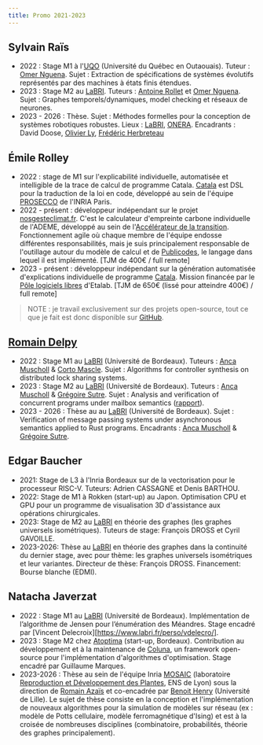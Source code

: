 ```yaml
---
title: Promo 2021-2023
---
```


## Sylvain Raïs

* 2022 : Stage M1 à l'[UQO](https://uqo.ca/) (Université du Québec en Outaouais). Tuteur : [Omer Nguena](https://uqo.ca/profil/ngueom01). Sujet : Extraction de spécifications de systèmes évolutifs représentés par des machines à états finis étendues.
* 2023 : Stage M2 au [LaBRI](https://www.labri.fr/). Tuteurs : [Antoine Rollet](https://www.labri.fr/perso/rollet/) et [Omer Nguena](https://uqo.ca/profil/ngueom01). Sujet : Graphes temporels/dynamiques, model checking et réseaux de neurones.
* 2023 - 2026 : Thèse. Sujet : Méthodes formelles pour la conception de systèmes robotiques robustes. Lieux : [LaBRI](https://www.labri.fr/), [ONERA](https://www.onera.fr/fr). Encadrants : David Doose, [Olivier Ly](https://www.labri.fr/perso/ly/), [Frédéric Herbreteau](https://www.labri.fr/perso/herbrete/)


## Émile Rolley

- 2022 : stage de M1 sur l'explicabilité individuelle, automatisée et intelligible de la trace de calcul de programme Catala. [Catala](https://catala-lang.org/) est DSL pour la traduction de la loi en code, développé au sein de l'équipe [PROSECCO](https://team.inria.fr/prosecco/) de l'INRIA Paris. 
- 2022 - présent : développeur indépendant sur le projet [nosgesteclimat.fr](https://nosgestesclimat.fr). C'est le calculateur d'empreinte carbone individuelle de l'ADEME, développé au sein de l'[Accélérateur de la transition](https://beta.gouv.fr/startups/?incubateur=ademe). Fonctionnement agile où chaque membre de l'équipe endosse différentes responsabilités, mais je suis principalement responsable de l'outillage autour du modèle de calcul et de [Publicodes](https://publi.codes/), le langage dans lequel il est implémenté. [TJM de 400€ / full remote]
- 2023 - présent : développeur indépendant sur la génération automatisée d'explications individuelle de programme [Catala](https://catala-lang.org/). Mission financée par le [Pôle logiciels libres](https://www.etalab.gouv.fr/accompagnement-logiciels-libres/) d'Etalab. [TJM de 650€ (lissé pour atteindre 400€) / full remote]

> NOTE : je travail exclusivement sur des projets open-source, tout ce que je fait est donc disponible sur [GitHub](https://github.com/EmileRolley).

## [Romain Delpy](https://www.labri.fr/perso/rdelpy/index.html)

* 2022 : Stage M1 au [LaBRI](https://www.labri.fr) (Université de Bordeaux). Tuteurs : [Anca Muscholl](https://www.labri.fr/perso/anca/) & [Corto Mascle](https://corto-mascle.github.io/). Sujet : Algorithms for controller synthesis on distributed lock sharing systems.
* 2023 : Stage M2 au [LaBRI](https://www.labri.fr) (Université de Bordeaux). Tuteurs : [Anca Muscholl](https://www.labri.fr/perso/anca/) & [Grégoire Sutre](https://www.labri.fr/perso/sutre/). Sujet : Analysis and verification of concurrent programs under mailbox semantics ([rapport](https://www.labri.fr/perso/rdelpy/documents/internship.pdf)).
* 2023 - 2026 : Thèse au au [LaBRI](https://www.labri.fr) (Université de Bordeaux). Sujet : Verification of message passing systems under asynchronous semantics applied to Rust programs. Encadrants : [Anca Muscholl](https://www.labri.fr/perso/anca/) & [Grégoire Sutre](https://www.labri.fr/perso/sutre/).

## Edgar Baucher

* 2021: Stage de L3 à l'Inria Bordeaux sur de la vectorisation pour le processeur RISC-V. Tuteurs: Adrien CASSAGNE et Denis BARTHOU.
* 2022: Stage de M1 à Rokken (start-up) au Japon. Optimisation CPU et GPU pour un programme de visualisation 3D d'assistance aux opérations chirurgicales.
* 2023: Stage de M2 au [LaBRI](https://www.labri.fr/) en théorie des graphes (les graphes universels isométriques). Tuteurs de stage: François DROSS et Cyril GAVOILLE. 
* 2023-2026: Thèse au [LaBRI](https://www.labri.fr/) en théorie des graphes dans la continuité du dernier stage, avec pour thème: les graphes universels isométriques et leur variantes. Directeur de thèse: François DROSS. Financement: Bourse blanche (EDMI).


## Natacha Javerzat

* 2022 : Stage M1 au [LaBRI](https://www.labri.fr) (Université de Bordeaux). Implémentation de l’algorithme de Jensen pour l’énumération des Méandres. Stage encadré par [Vincent Delecroix][https://www.labri.fr/perso/vdelecro/].
* 2023 : Stage M2 chez [Atoptima](https://atoptima.com/) (start-up, Bordeaux). Contribution au développement et à la maintenance de [Coluna](https://atoptima.github.io/Coluna.jl/latest/), un framework open-source pour l'implémentation d'algorithmes d'optimisation. Stage encadré par Guillaume Marques. 
* 2023-2026 : Thèse au sein de l'équipe Inria [MOSAIC](https://www.inria.fr/en/mosaic) (laboratoire [Reproduction et Développement des Plantes](https://www.ens-lyon.fr/RDP/?lang=fr), ENS de Lyon) sous la direction de [Romain Azaïs](http://perso.ens-lyon.fr/romain.azais/) et co-encadrée par [Benoit Henry](https://www.bhenry.fr/contact.html) (Université de Lille). Le sujet de thèse consiste en la conception et l'implémentation de nouveaux algorithmes pour la simulation de modèles sur réseau (ex : modèle de Potts cellulaire, modèle ferromagnétique d'Ising) et est à la croisée de nombreuses disciplines (combinatoire, probabilités, théorie des graphes principalement). 

